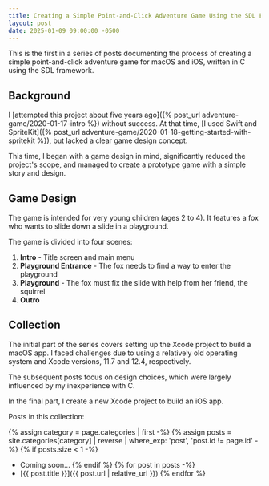 ```yaml
---
title: Creating a Simple Point-and-Click Adventure Game Using the SDL Framework - Introduction
layout: post
date: 2025-01-09 09:00:00 -0500
---
```


This is the first in a series of posts documenting the process of creating a simple point-and-click adventure game for macOS and iOS, written in C using the SDL framework.

## Background

I [attempted this project about five years ago]({% post_url adventure-game/2020-01-17-intro %}) without success. At that time, [I used Swift and SpriteKit]({% post_url adventure-game/2020-01-18-getting-started-with-spritekit %}), but lacked a clear game design concept.

This time, I began with a game design in mind, significantly reduced the project's scope, and managed to create a prototype game with a simple story and design.

## Game Design

The game is intended for very young children (ages 2 to 4). It features a fox who wants to slide down a slide in a playground.

The game is divided into four scenes:

1. **Intro** - Title screen and main menu
2. **Playground Entrance** - The fox needs to find a way to enter the playground
3. **Playground** - The fox must fix the slide with help from her friend, the squirrel
4. **Outro**

## Collection

The initial part of the series covers setting up the Xcode project to build a macOS app. I faced challenges due to using a relatively old operating system and Xcode versions, 11.7 and 12.4, respectively.

The subsequent posts focus on design choices, which were largely influenced by my inexperience with C.

In the final part, I create a new Xcode project to build an iOS app.

Posts in this collection:

{% assign category = page.categories | first -%}
{% assign posts = site.categories[category] | reverse | where_exp: 'post', 'post.id != page.id' -%}
{% if posts.size < 1 -%}
  * Coming soon...
{% endif %}
{% for post in posts -%}
  * [{{ post.title }}]({{ post.url | relative_url }})
{% endfor %}
